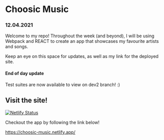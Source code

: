 # Choosic Music

### 12.04.2021

Welcome to my repo!  Throughout the week (and beyond), I will be using Webpack and REACT to create an app that showcases my favourite artists and songs.

Keep an eye on this space for updates, as well as my link for the deployed site.

#### End of day update

Test suites are now available to view on dev2 branch!  :)

## Visit the site!

[![Netlify Status](https://api.netlify.com/api/v1/badges/e459b16a-7ec6-4b17-b801-6a55c00fda7e/deploy-status)](https://app.netlify.com/sites/ee-music-app/deploys)

Checkout the app by following the link below!

https://choosic-music.netlify.app/
